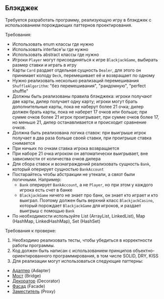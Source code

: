 ## **Блэкджек**

Требуется разработать программу, реализующую игру в блэкджек с использованием порождающих паттернов проектирования.

Требования:

- Использовать enum классы где нужно
- Использовать interface'ы где нужно
- Использовать abstract классы где нужно
- Игроки `Player` могут присоединяться к игре `BlackjackGame`, выбирать размер ставки и играть в игру
- Карты `Card` раздает отдельная сущность `Dealer`, для этого он принимает колоду `Deck`, перемешивает её и возвращает по одному
- Нужно реализовать несколько реализаций перемешивания `ShuffleAlgorithm`: "без перемешивания", "рандомную", "perfect shuffle"
- Должны быть реализованы правила блэкджека: игроки получают две карты, дилер получает одну карту; игроки могут брать дополнительные карты, пока не наберут более 21 очка; дилер должен брать карты, пока не наберет 17 очков или больше; при сумме очков более 21 игрок проигрывает, при сумме очков более 17, но меньше 21, дилер останавливается и происходит сравнение очков.
- Должна быть реализована логика ставок: при выигрыше игрок получает в два раза больше своей ставки, при проигрыше ставка снимается
- При ничьих по очкам ставка игрока возвращается
- При наборе 21 очка игроком он автоматически выигрывает, вне зависимости от количества очков дилера
- Для сбора ставок и вознаграждений реализовать сущность `Bank`, который оперирует сущностью `BankAccount`
- Постарайтесь чтобы абстракции не утекали, а связт были логичными. Например:
  - `Bank` оперирует `BankAccount`, а не `Player`, но при этом у каждого игрока есть счет в банке
  - `BlackjackGame` ничего не знает про банк, он знает кто играет и кто выиграл. Поэтому должен быть верхний класс `BlackjackCasino`, который порождает `BlackjackGame` для игроков, и раздает выигрыш с помощью `Bank`
- По необходимости используйте List (ArrayList, LinkedList), Map (HashMap, LinkedHashMap), Set (HashSet)


Требования к проверке:

1. Необходимо реализовать тесты, чтобы убедиться в корректности работы программы.
2. Код должен быть написан с использованием принципов объектно-ориентированного программирования, в том числе SOLID, DRY, KISS
3. Для реализации могут использоваться следующие паттерны:
- [Адаптер](https://ru.wikipedia.org/wiki/%D0%90%D0%B4%D0%B0%D0%BF%D1%82%D0%B5%D1%80_(%D1%88%D0%B0%D0%B1%D0%BB%D0%BE%D0%BD_%D0%BF%D1%80%D0%BE%D0%B5%D0%BA%D1%82%D0%B8%D1%80%D0%BE%D0%B2%D0%B0%D0%BD%D0%B8%D1%8F)) (Adapter)
- [Мост](https://ru.wikipedia.org/wiki/%D0%9C%D0%BE%D1%81%D1%82_(%D1%88%D0%B0%D0%B1%D0%BB%D0%BE%D0%BD_%D0%BF%D1%80%D0%BE%D0%B5%D0%BA%D1%82%D0%B8%D1%80%D0%BE%D0%B2%D0%B0%D0%BD%D0%B8%D1%8F)) (Bridge)
- [Декоратор](https://ru.wikipedia.org/wiki/%D0%94%D0%B5%D0%BA%D0%BE%D1%80%D0%B0%D1%82%D0%BE%D1%80_(%D1%88%D0%B0%D0%B1%D0%BB%D0%BE%D0%BD_%D0%BF%D1%80%D0%BE%D0%B5%D0%BA%D1%82%D0%B8%D1%80%D0%BE%D0%B2%D0%B0%D0%BD%D0%B8%D1%8F)) (Decorator)
- [Фасад](https://ru.wikipedia.org/wiki/%D0%A4%D0%B0%D1%81%D0%B0%D0%B4_(%D1%88%D0%B0%D0%B1%D0%BB%D0%BE%D0%BD_%D0%BF%D1%80%D0%BE%D0%B5%D0%BA%D1%82%D0%B8%D1%80%D0%BE%D0%B2%D0%B0%D0%BD%D0%B8%D1%8F)) (Facade)
- [Заместитель](https://ru.wikipedia.org/wiki/Proxy_(%D1%88%D0%B0%D0%B1%D0%BB%D0%BE%D0%BD_%D0%BF%D1%80%D0%BE%D0%B5%D0%BA%D1%82%D0%B8%D1%80%D0%BE%D0%B2%D0%B0%D0%BD%D0%B8%D1%8F)) (Proxy)
